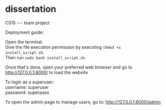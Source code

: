 # dissertation
CS15 --- team project

Deployment guide:

Open the terminal.  
Give the file execution permission by executing `chmod +x install_script.sh`.  
Then run  `sudo bash install_script.sh`.  

Once that's done, open your preferred web browser and go to http://127.0.0.1:8000/  to load the website  

To login as a superuser:  
username: superuser  
password: superpass  

To open the admin page to manage users, go to: http://127.0.0.1:8000/admin

